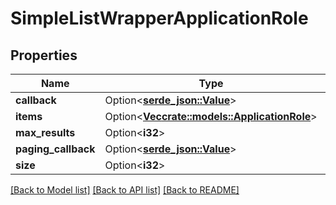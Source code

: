 # SimpleListWrapperApplicationRole

## Properties

Name | Type | Description | Notes
------------ | ------------- | ------------- | -------------
**callback** | Option<[**serde_json::Value**](.md)> |  | [optional]
**items** | Option<[**Vec<crate::models::ApplicationRole>**](ApplicationRole.md)> |  | [optional]
**max_results** | Option<**i32**> |  | [optional]
**paging_callback** | Option<[**serde_json::Value**](.md)> |  | [optional]
**size** | Option<**i32**> |  | [optional]

[[Back to Model list]](../README.md#documentation-for-models) [[Back to API list]](../README.md#documentation-for-api-endpoints) [[Back to README]](../README.md)


